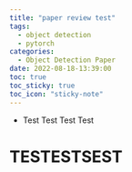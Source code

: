 ```yaml
---
title: "paper review test"
tags: 
  - object detection
  - pytorch
categories:
  - Object Detection Paper
date: 2022-08-18-13:39:00
toc: true
toc_sticky: true
toc_icon: "sticky-note"
---
```


- Test Test Test Test
# TESTESTSEST